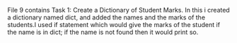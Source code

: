 File 9 contains Task 1: Create a Dictionary of Student Marks. In this i created a dictionary named dict, and added the names and the marks of the students.I used if statement which would give the marks of the student if the name is in dict; if the name is not found then it would print so.
